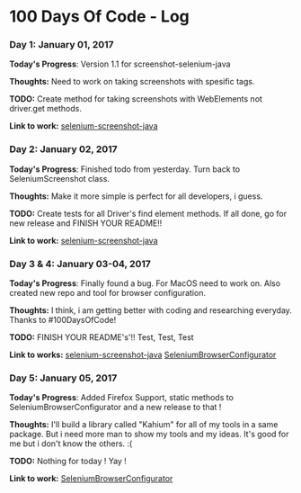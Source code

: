 # 100 Days Of Code - Log

### Day 1: January 01, 2017

**Today's Progress**: Version 1.1 for screenshot-selenium-java

**Thoughts:** Need to work on taking screenshots with spesific tags. 

**TODO:** Create method for taking screenshots with WebElements not driver.get methods.

**Link to work:** [selenium-screenshot-java](https://github.com/kahyalar/selenium-screenshot-java)

### Day 2: January 02, 2017

**Today's Progress**: Finished todo from yesterday. Turn back to SeleniumScreenshot class.

**Thoughts:** Make it more simple is perfect for all developers, i guess.

**TODO:** Create tests for all Driver's find element methods. If all done, go for new release and FINISH YOUR README!!

**Link to work:** [selenium-screenshot-java](https://github.com/kahyalar/selenium-screenshot-java)

### Day 3 & 4: January 03-04, 2017

**Today's Progress**: Finally found a bug. For MacOS need to work on. Also created new repo and tool for browser configuration.

**Thoughts:** I think, i am getting better with coding and researching everyday. Thanks to #100DaysOfCode!

**TODO:** FINISH YOUR README's'!! Test, Test, Test 

**Link to works:** 
[selenium-screenshot-java](https://github.com/kahyalar/selenium-screenshot-java)
[SeleniumBrowserConfigurator](https://github.com/kahyalar/SeleniumBrowserConfigurator)

### Day 5: January 05, 2017

**Today's Progress**: Added Firefox Support, static methods to SeleniumBrowserConfigurator and a new release to that ! 

**Thoughts:** I'll build a library called "Kahium" for all of my tools in a same package. But i need more man to show my tools and my ideas. It's good for me but i don't know the others. :(

**TODO:** Nothing for today ! Yay !

**Link to work:** 
[SeleniumBrowserConfigurator](https://github.com/kahyalar/SeleniumBrowserConfigurator)
